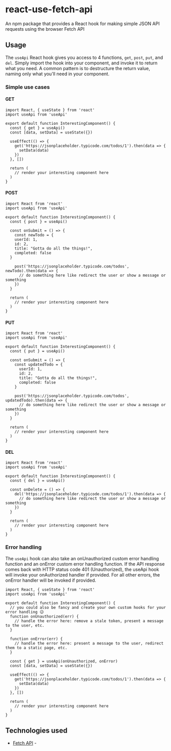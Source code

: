 # react-use-fetch-api
An npm package that provides a React hook for making simple JSON API requests using the browser Fetch API

## Usage
The `useApi` React hook gives you access to 4 functions, `get`, `post`, `put`, and `del`. Simply import the hook into your component, and invoke it to return what you need. A common pattern is to destructure the return value, naming only what you'll need in your component.

### Simple use cases
#### GET
```
import React, { useState } from 'react'
import useApi from 'useApi'

export default function InterestingComponent() {
  const { get } = useApi()
  const [data, setData] = useState({})

  useEffect(() => {
    get('https://jsonplaceholder.typicode.com/todos/1').then(data => {
      setData(data)
    })
  }, [])

  return (
    // render your interesting component here
  )
}
```

#### POST
```
import React from 'react'
import useApi from 'useApi'

export default function InterestingComponent() {
  const { post } = useApi()

  const onSubmit = () => {
    const newTodo = {
    userId: 1,
    id: 2,
    title: "Gotta do all the things!",
    completed: false
  }

    post('https://jsonplaceholder.typicode.com/todos', newTodo).then(data => {
      // do something here like redirect the user or show a message or something
    })
  }

  return (
    // render your interesting component here
  )
}
```

#### PUT
```
import React from 'react'
import useApi from 'useApi'

export default function InterestingComponent() {
  const { put } = useApi()
  
  const onSubmit = () => {
    const updatedTodo = {
      userId: 1,
      id: 2,
      title: "Gotta do all the things!",
      completed: false
    }
    
    post('https://jsonplaceholder.typicode.com/todos', updatedTodo).then(data => {
      // do something here like redirect the user or show a message or something
    })
  }

  return (
    // render your interesting component here
  )
}
```

#### DEL
```
import React from 'react'
import useApi from 'useApi'

export default function InterestingComponent() {
  const { del } = useApi()

  const onDelete = () => {
    del('https://jsonplaceholder.typicode.com/todos/1').then(data => {
      // do something here like redirect the user or show a message or something
    })
  }

  return (
    // render your interesting component here
  )
}
```

### Error handling
The `useApi` hook can also take an onUnauthorized custom error handling function and an onError custom error handling function. If the API response comes back with HTTP status code 401 (Unauthorized), the useApi hook will invoke your onAuthorized handler if provided. For all other errors, the onError handler will be invoked if provided.

```
import React, { useState } from 'react'
import useApi from 'useApi'

export default function InterestingComponent() {
  // you could also be fancy and create your own custom hooks for your error handling 😉
  function onUnauthorized(err) {
    // handle the error here: remove a stale token, present a message to the user, etc.
  }

  function onError(err) {
    // handle the error here: present a message to the user, redirect them to a static page, etc.
  }

  const { get } = useApi(onUnauthorized, onError)
  const [data, setData] = useState({})

  useEffect(() => {
    get('https://jsonplaceholder.typicode.com/todos/1').then(data => {
      setData(data)
    })
  }, [])

  return (
    // render your interesting component here
  )
}
```

## Technologies used
- [Fetch API](https://developer.mozilla.org/en-US/docs/Web/API/Fetch_API) - 
